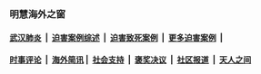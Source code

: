 
### 明慧海外之窗

####  [武汉肺炎](indexes/365.md?t=05040801) &nbsp;|&nbsp;  [迫害案例综述](indexes/328.md?t=05040801) &nbsp;|&nbsp; [迫害致死案例](indexes/277.md?t=05040801)  &nbsp;|&nbsp; [更多迫害案例](indexes/81.md?t=05040801)  &nbsp;|&nbsp; 
####  [时事评论](indexes/19.md?t=05040801) &nbsp;|&nbsp; [海外简讯](indexes/245.md?t=05040801)&nbsp;|&nbsp;  [社会支持](indexes/140.md?t=05040801) &nbsp;|&nbsp; [褒奖决议](indexes/282.md?t=05040801) &nbsp;|&nbsp; [社区报道](indexes/91.md?t=05040801)  &nbsp;|&nbsp; [天人之间](indexes/78.md?t=05040801) 

